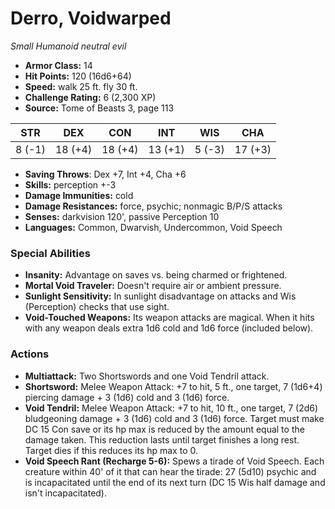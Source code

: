 # Derro, Voidwarped

*Small* *Humanoid* *neutral evil*

- **Armor Class:** 14
- **Hit Points:** 120 (16d6+64)
- **Speed:** walk 25 ft. fly 30 ft.
- **Challenge Rating:** 6 (2,300 XP)
- **Source:** Tome of Beasts 3, page 113

| STR | DEX | CON | INT | WIS | CHA |
| --- | --- | --- | --- | --- | --- |
| 8 (-1) | 18 (+4) | 18 (+4) | 13 (+1) | 5 (-3) | 17 (+3) |

- **Saving Throws**: Dex +7, Int +4, Cha +6
- **Skills:** perception +-3
- **Damage Immunities:** cold
- **Damage Resistances:** force, psychic; nonmagic B/P/S attacks
- **Senses:** darkvision 120', passive Perception 10
- **Languages:** Common, Dwarvish, Undercommon, Void Speech

### Special Abilities

- **Insanity:** Advantage on saves vs. being charmed or frightened.
- **Mortal Void Traveler:** Doesn't require air or ambient pressure.
- **Sunlight Sensitivity:** In sunlight disadvantage on attacks and Wis (Perception) checks that use sight.
- **Void-Touched Weapons:** Its weapon attacks are magical. When it hits with any weapon deals extra 1d6 cold and 1d6 force (included below).

### Actions

- **Multiattack:** Two Shortswords and one Void Tendril attack.
- **Shortsword:** Melee Weapon Attack: +7 to hit, 5 ft., one target, 7 (1d6+4) piercing damage + 3 (1d6) cold and 3 (1d6) force.
- **Void Tendril:** Melee Weapon Attack: +7 to hit, 10 ft., one target, 7 (2d6) bludgeoning damage + 3 (1d6) cold and 3 (1d6) force. Target must make DC 15 Con save or its hp max is reduced by the amount equal to the damage taken. This reduction lasts until target finishes a long rest. Target dies if this reduces its hp max to 0.
- **Void Speech Rant (Recharge 5-6):** Spews a tirade of Void Speech. Each creature within 40' of it that can hear the tirade: 27 (5d10) psychic and is incapacitated until the end of its next turn (DC 15 Wis half damage and isn't incapacitated).


